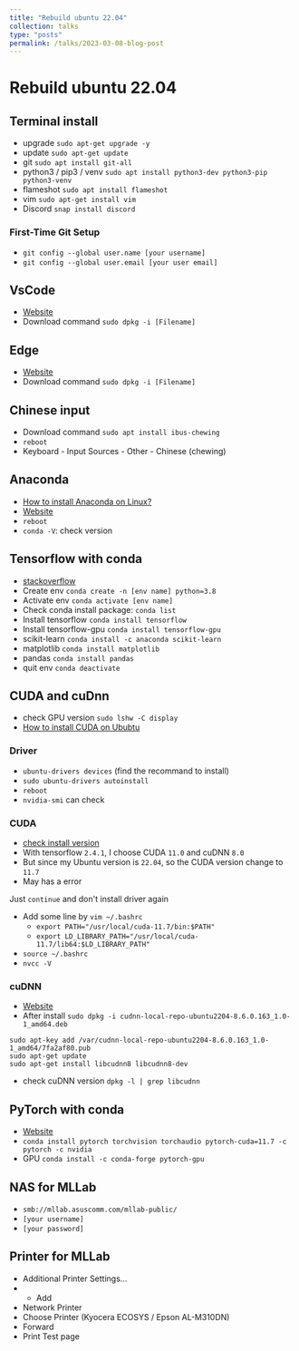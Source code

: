 ```yaml
---
title: "Rebuild ubuntu 22.04"
collection: talks
type: "posts"
permalink: /talks/2023-03-08-blog-post
---
```


# Rebuild ubuntu 22.04

## Terminal install

- upgrade `sudo apt-get upgrade -y`
- update `sudo apt-get update`
- git `sudo apt install git-all`
- python3 / pip3 / venv `sudo apt install python3-dev python3-pip python3-venv`
- flameshot `sudo apt install flameshot`
- vim `sudo apt-get install vim`
- Discord `snap install discord`

### First-Time Git Setup

- `git config --global user.name [your username]`
- `git config --global user.email [your user email]`

## VsCode

- [Website](https://code.visualstudio.com/Download)
- Download command `sudo dpkg -i [Filename]`

## Edge

- [Website](https://www.microsoftedgeinsider.com/en-us/download/?platform=linux)
- Download command `sudo dpkg -i [Filename]`

## Chinese input

- Download command `sudo apt install ibus-chewing`
- `reboot`
- Keyboard - Input Sources - Other - Chinese (chewing)

## Anaconda

- [How to install Anaconda on Linux?](https://www.geeksforgeeks.org/how-to-install-anaconda-on-linux/)
- [Website](https://www.anaconda.com/products/distribution#windows)
- `reboot`
- `conda -V`: check version

## Tensorflow with conda

- [stackoverflow](https://stackoverflow.com/questions/50864560/how-to-install-tensorflow-with-conda)
- Create env `conda create -n [env name] python=3.8`
- Activate env `conda activate [env name]`
- Check conda install package: `conda list`
- Install tensorflow `conda install tensorflow`
- Install tensorflow-gpu `conda install tensorflow-gpu`
- scikit-learn `conda install -c anaconda scikit-learn`
- matplotlib `conda install matplotlib`
- pandas `conda install pandas`
- quit env `conda deactivate`

## CUDA and cuDnn

- check GPU version `sudo lshw -C display`
- [How to install CUDA on Ububtu](https://zhuanlan.zhihu.com/p/108930996)

### Driver

- `ubuntu-drivers devices` (find the recommand to install)
- `sudo ubuntu-drivers autoinstall`
- `reboot`
- `nvidia-smi` can check

### CUDA

- [check install version](https://www.tensorflow.org/install/source?hl=zh-tw#gpu)
- With tensorflow `2.4.1`, I choose CUDA `11.0` and cuDNN `8.0`
- But since my Ubuntu version is `22.04`, so the CUDA version change to `11.7`
- May has a error

Just `continue` and don't install driver again
- Add some line by `vim ~/.bashrc`
    - `export PATH="/usr/local/cuda-11.7/bin:$PATH"`
    - `export LD_LIBRARY_PATH="/usr/local/cuda-11.7/lib64:$LD_LIBRARY_PATH"`
- `source ~/.bashrc`
- `nvcc -V`

### cuDNN

- [Website](https://developer.nvidia.com/rdp/cudnn-archive)
- After install `sudo dpkg -i cudnn-local-repo-ubuntu2204-8.6.0.163_1.0-1_amd64.deb`
```
sudo apt-key add /var/cudnn-local-repo-ubuntu2204-8.6.0.163_1.0-1_amd64/7fa2af80.pub
sudo apt-get update
sudo apt-get install libcudnn8 libcudnn8-dev
```
- check cuDNN version `dpkg -l | grep libcudnn`

## PyTorch with conda

- [Website](https://pytorch.org/get-started/locally/)
- `conda install pytorch torchvision torchaudio pytorch-cuda=11.7 -c pytorch -c nvidia`
- GPU `conda install -c conda-forge pytorch-gpu`

## NAS for MLLab

- `smb://mllab.asuscomm.com/mllab-public/`
- `[your username]`
- `[your password]`

## Printer for MLLab

- Additional Printer Settings...
- + Add
- Network Printer
- Choose Printer (Kyocera ECOSYS / Epson AL-M310DN)
- Forward
- Print Test page